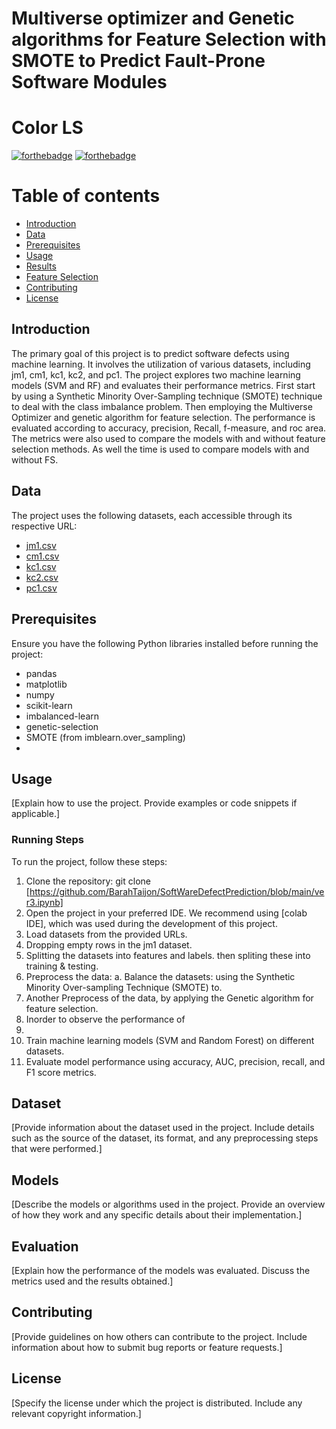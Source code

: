 # Multiverse optimizer and Genetic algorithms for Feature Selection with SMOTE to Predict Fault-Prone Software Modules


# Color LS

[![forthebadge](http://forthebadge.com/images/badges/made-with-colab.svg)](http://forthebadge.com)
[![forthebadge](http://forthebadge.com/images/badges/built-with-love.svg)](http://forthebadge.com)



# Table of contents

- [Introduction](#introduction)
- [Data](#data)
- [Prerequisites](#prerequisites)
- [Usage](#usage)
- [Results](#results)
- [Feature Selection](#feature-selection)
- [Contributing](#contributing)
- [License](#license)


## Introduction

The primary goal of this project is to predict software defects using machine learning. It involves the utilization of various datasets, including jm1, cm1, kc1, kc2, and pc1. The project explores two machine learning models (SVM and RF) and evaluates their performance metrics. First start by using a Synthetic Minority Over-Sampling technique (SMOTE) technique to deal with the class imbalance problem. Then employing the Multiverse Optimizer and genetic algorithm for feature selection. The performance is evaluated according to accuracy, precision, Recall, f-measure, and roc area. The metrics were also used to compare the models with and without feature selection methods. As well the time is used to compare models with and without FS.
 
## Data

The project uses the following datasets, each accessible through its respective URL:
- [jm1.csv](https://raw.githubusercontent.com/BarahTaijon/SoftWareDefectPrediction/main/Datasets/jm1.csv)
- [cm1.csv](https://raw.githubusercontent.com/BarahTaijon/SoftWareDefectPrediction/main/Datasets/cm1.csv)
- [kc1.csv](https://raw.githubusercontent.com/BarahTaijon/SoftWareDefectPrediction/main/Datasets/kc1.csv)
- [kc2.csv](https://raw.githubusercontent.com/BarahTaijon/SoftWareDefectPrediction/main/Datasets/kc2.csv)
- [pc1.csv](https://raw.githubusercontent.com/BarahTaijon/SoftWareDefectPrediction/main/Datasets/pc1.csv)


## Prerequisites

Ensure you have the following Python libraries installed before running the project:
- pandas
- matplotlib
- numpy
- scikit-learn
- imbalanced-learn
- genetic-selection
- SMOTE (from imblearn.over_sampling)
- 


## Usage

[Explain how to use the project. Provide examples or code snippets if applicable.]

### Running Steps

To run the project, follow these steps:

1. Clone the repository:
git clone [https://github.com/BarahTaijon/SoftWareDefectPrediction/blob/main/ver3.ipynb]
2. Open the project in your preferred IDE. We recommend using [colab IDE], which was used during the development of this project.
4. Load datasets from the provided URLs.
5. Dropping empty rows in the jm1 dataset.
6. Splitting the datasets into features and labels. then spliting these into training & testing.
7. Preprocess the data:
      a.  Balance the datasets: using the Synthetic Minority Over-sampling 
          Technique (SMOTE) to.
9. Another Preprocess of the data, by applying the Genetic algorithm for feature selection.
10. Inorder to observe the performance of 
11.  
12. Train machine learning models (SVM and Random Forest) on different datasets.
13. Evaluate model performance using accuracy, AUC, precision, recall, and F1 score metrics.
   

## Dataset

[Provide information about the dataset used in the project. Include details such as the source of the dataset, its format, and any preprocessing steps that were performed.]

## Models

[Describe the models or algorithms used in the project. Provide an overview of how they work and any specific details about their implementation.]

## Evaluation

[Explain how the performance of the models was evaluated. Discuss the metrics used and the results obtained.]

## Contributing

[Provide guidelines on how others can contribute to the project. Include information about how to submit bug reports or feature requests.]

## License

[Specify the license under which the project is distributed. Include any relevant copyright information.]





